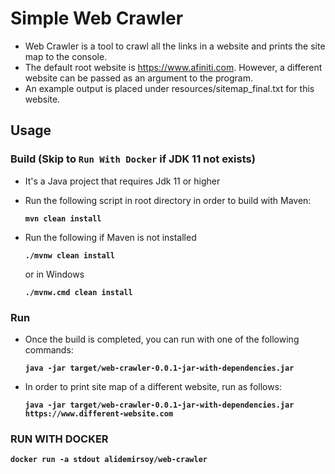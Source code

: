 # Simple Web Crawler

- Web Crawler is a tool to crawl all the links in a website and prints the site map to the console.
- The default root website is https://www.afiniti.com. However, a different website can be passed as an argument to the program.
- An example output is placed under resources/sitemap_final.txt for this website.

## Usage

### Build (Skip to `Run With Docker` if JDK 11 not exists)
- It's a Java project that requires Jdk 11 or higher
  
- Run the following script in root directory in order to build with Maven:

  **`mvn clean install`**
- Run the following if Maven is not installed

  **`./mvnw clean install`**

  or in Windows

  **`./mvnw.cmd clean install`**

### Run
- Once the build is completed, you can run with one of the following commands:

  **`java -jar target/web-crawler-0.0.1-jar-with-dependencies.jar`**

- In order to print site map of a different website, run as follows:

  **`java -jar target/web-crawler-0.0.1-jar-with-dependencies.jar https://www.different-website.com`**

### RUN WITH DOCKER
**`docker run -a stdout alidemirsoy/web-crawler`**


